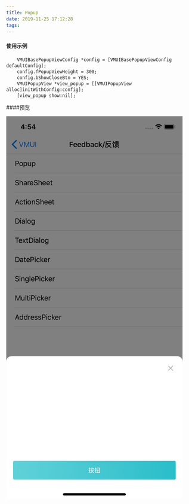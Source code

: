 ```yaml
---
title: Popup
date: 2019-11-25 17:12:28
tags:
---
```


#### 使用示例

```
    VMUIBasePopupViewConfig *config = [VMUIBasePopupViewConfig defaultConfig];
    config.fPopupViewHeight = 300;
    config.bShowCloseBtn = YES;
    VMUIPopupView *view_popup = [[VMUIPopupView alloc]initWithConfig:config];
    [view_popup show:nil];
```



####预览

![Popup](images/Popup.png)